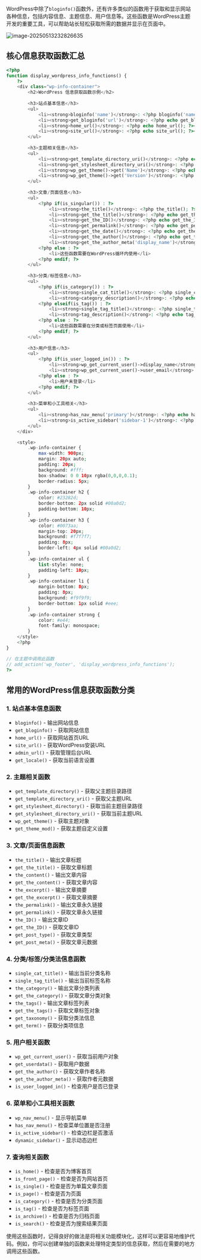 WordPress中除了`bloginfo()`函数外，还有许多类似的函数用于获取和显示网站各种信息，包括内容信息、主题信息、用户信息等。这些函数是WordPress主题开发的重要工具，可以帮助站长轻松获取所需的数据并显示在页面中。

![image-20250513232826635](C:\Users\wingxu\AppData\Roaming\Typora\typora-user-images\image-20250513232826635.png)

## 核心信息获取函数汇总

```php
<?php
function display_wordpress_info_functions() {
    ?>
    <div class="wp-info-container">
        <h2>WordPress 信息获取函数示例</h2>
        
        <h3>站点基本信息</h3>
        <ul>
            <li><strong>bloginfo('name')</strong>: <?php bloginfo('name'); ?></li>
            <li><strong>get_bloginfo('url')</strong>: <?php echo get_bloginfo('url'); ?></li>
            <li><strong>home_url()</strong>: <?php echo home_url(); ?></li>
            <li><strong>site_url()</strong>: <?php echo site_url(); ?></li>
        </ul>
        
        <h3>主题相关信息</h3>
        <ul>
            <li><strong>get_template_directory_uri()</strong>: <?php echo get_template_directory_uri(); ?></li>
            <li><strong>get_stylesheet_directory_uri()</strong>: <?php echo get_stylesheet_directory_uri(); ?></li>
            <li><strong>wp_get_theme()->get('Name')</strong>: <?php echo wp_get_theme()->get('Name'); ?></li>
            <li><strong>wp_get_theme()->get('Version')</strong>: <?php echo wp_get_theme()->get('Version'); ?></li>
        </ul>
        
        <h3>文章/页面信息</h3>
        <ul>
            <?php if(is_singular()) : ?>
                <li><strong>the_title()</strong>: <?php the_title(); ?></li>
                <li><strong>get_the_title()</strong>: <?php echo get_the_title(); ?></li>
                <li><strong>get_the_ID()</strong>: <?php echo get_the_ID(); ?></li>
                <li><strong>get_permalink()</strong>: <?php echo get_permalink(); ?></li>
                <li><strong>get_the_date()</strong>: <?php echo get_the_date(); ?></li>
                <li><strong>get_the_author()</strong>: <?php echo get_the_author(); ?></li>
                <li><strong>get_the_author_meta('display_name')</strong>: <?php echo get_the_author_meta('display_name'); ?></li>
            <?php else : ?>
                <li>这些函数需要在WordPress循环内使用</li>
            <?php endif; ?>
        </ul>
        
        <h3>分类/标签信息</h3>
        <ul>
            <?php if(is_category()) : ?>
                <li><strong>single_cat_title()</strong>: <?php single_cat_title(); ?></li>
                <li><strong>category_description()</strong>: <?php echo category_description(); ?></li>
            <?php elseif(is_tag()) : ?>
                <li><strong>single_tag_title()</strong>: <?php single_tag_title(); ?></li>
                <li><strong>tag_description()</strong>: <?php echo tag_description(); ?></li>
            <?php else : ?>
                <li>这些函数需要在分类或标签页面使用</li>
            <?php endif; ?>
        </ul>
        
        <h3>用户信息</h3>
        <ul>
            <?php if(is_user_logged_in()) : ?>
                <li><strong>wp_get_current_user()->display_name</strong>: <?php echo wp_get_current_user()->display_name; ?></li>
                <li><strong>wp_get_current_user()->user_email</strong>: <?php echo wp_get_current_user()->user_email; ?></li>
            <?php else : ?>
                <li>用户未登录</li>
            <?php endif; ?>
        </ul>
        
        <h3>菜单和小工具相关</h3>
        <ul>
            <li><strong>has_nav_menu('primary')</strong>: <?php echo has_nav_menu('primary') ? 'Yes' : 'No'; ?></li>
            <li><strong>is_active_sidebar('sidebar-1')</strong>: <?php echo is_active_sidebar('sidebar-1') ? 'Yes' : 'No'; ?></li>
        </ul>
    </div>

    <style>
        .wp-info-container {
            max-width: 900px;
            margin: 20px auto;
            padding: 20px;
            background: #fff;
            box-shadow: 0 0 10px rgba(0,0,0,0.1);
            border-radius: 5px;
        }
        .wp-info-container h2 {
            color: #23282d;
            border-bottom: 2px solid #00a0d2;
            padding-bottom: 10px;
        }
        .wp-info-container h3 {
            color: #0073aa;
            margin-top: 20px;
            background: #f7f7f7;
            padding: 8px;
            border-left: 4px solid #00a0d2;
        }
        .wp-info-container ul {
            list-style: none;
            padding-left: 10px;
        }
        .wp-info-container li {
            margin-bottom: 8px;
            padding: 8px;
            background: #f9f9f9;
            border-bottom: 1px solid #eee;
        }
        .wp-info-container strong {
            color: #e44;
            font-family: monospace;
        }
    </style>
    <?php
}

// 在主题中调用此函数
// add_action('wp_footer', 'display_wordpress_info_functions');
?>
```

## 常用的WordPress信息获取函数分类

### 1. 站点基本信息函数

- `bloginfo()` - 输出网站信息
- `get_bloginfo()` - 获取网站信息
- `home_url()` - 获取网站首页URL
- `site_url()` - 获取WordPress安装URL
- `admin_url()` - 获取管理后台URL
- `get_locale()` - 获取当前语言设置

### 2. 主题相关函数

- `get_template_directory()` - 获取父主题目录路径
- `get_template_directory_uri()` - 获取父主题URL
- `get_stylesheet_directory()` - 获取当前主题目录路径
- `get_stylesheet_directory_uri()` - 获取当前主题URL
- `wp_get_theme()` - 获取主题对象
- `get_theme_mod()` - 获取主题自定义设置

### 3. 文章/页面信息函数

- `the_title()` - 输出文章标题
- `get_the_title()` - 获取文章标题
- `the_content()` - 输出文章内容
- `get_the_content()` - 获取文章内容
- `the_excerpt()` - 输出文章摘要
- `get_the_excerpt()` - 获取文章摘要
- `the_permalink()` - 输出文章永久链接
- `get_permalink()` - 获取文章永久链接
- `the_ID()` - 输出文章ID
- `get_the_ID()` - 获取文章ID
- `get_post_type()` - 获取文章类型
- `get_post_meta()` - 获取文章元数据

### 4. 分类/标签/分类法信息函数

- `single_cat_title()` - 输出当前分类名称
- `single_tag_title()` - 输出当前标签名称
- `the_category()` - 输出文章分类列表
- `get_the_category()` - 获取文章分类对象
- `the_tags()` - 输出文章标签列表
- `get_the_tags()` - 获取文章标签对象
- `get_taxonomy()` - 获取分类法信息
- `get_term()` - 获取分类项信息

### 5. 用户相关函数

- `wp_get_current_user()` - 获取当前用户对象
- `get_userdata()` - 获取用户数据
- `get_the_author()` - 获取文章作者名称
- `get_the_author_meta()` - 获取作者元数据
- `is_user_logged_in()` - 检查用户是否已登录

### 6. 菜单和小工具相关函数

- `wp_nav_menu()` - 显示导航菜单
- `has_nav_menu()` - 检查菜单位置是否注册
- `is_active_sidebar()` - 检查边栏是否激活
- `dynamic_sidebar()` - 显示动态边栏

### 7. 查询相关函数

- `is_home()` - 检查是否为博客首页
- `is_front_page()` - 检查是否为网站首页
- `is_single()` - 检查是否为单篇文章页面
- `is_page()` - 检查是否为页面
- `is_category()` - 检查是否为分类页面
- `is_tag()` - 检查是否为标签页面
- `is_archive()` - 检查是否为归档页面
- `is_search()` - 检查是否为搜索结果页面

使用这些函数时，记得良好的做法是将相关功能模块化，这样可以更容易地维护代码。例如，你可以创建单独的函数来处理特定类型的信息获取，然后在需要的地方调用这些函数。